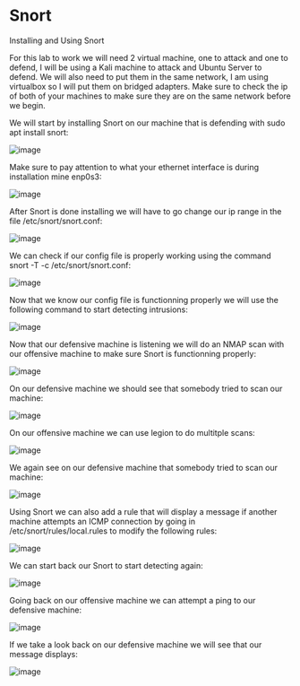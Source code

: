 # Snort
Installing and Using Snort

For this lab to work we will need 2 virtual machine, one to attack and one to defend, I will be using a Kali machine to attack and Ubuntu Server to defend. We will also need to put them in the same network, I am using virtualbox so I will put them on bridged adapters. Make sure to check the ip of both of your machines to make sure they are on the same network before we begin.

We will start by installing Snort on our machine that is defending with sudo apt install snort:

![image](https://github.com/user-attachments/assets/25561b57-a45f-4808-97ca-e9cbc9dc2cf0)

Make sure to pay attention to what your ethernet interface is during installation mine enp0s3:

![image](https://github.com/user-attachments/assets/91bcb9a9-a1f0-4029-a1fc-1fdaa29796d7)

After Snort is done installing we will have to go change our ip range in the file /etc/snort/snort.conf:

![image](https://github.com/user-attachments/assets/68da237b-219e-486b-937a-4d433c317944)

We can check if our config file is properly working using the command snort -T -c /etc/snort/snort.conf:

![image](https://github.com/user-attachments/assets/8ca90d93-e2bb-4f30-9219-af02d66db84e)

Now that we know our config file is functionning properly we will use the following command to start detecting intrusions:

![image](https://github.com/user-attachments/assets/54d89e03-99ac-4dc5-970b-582252fd3d5e)

Now that our defensive machine is listening we will do an NMAP scan with our offensive machine to make sure Snort is functionning properly:

![image](https://github.com/user-attachments/assets/61426252-7e58-4dee-a283-4b5f1d18f8cb)

On our defensive machine we should see that somebody tried to scan our machine:

![image](https://github.com/user-attachments/assets/a044a99d-c0f4-438a-9b09-931281451f11)

On our offensive machine we can use legion to do multitple scans:

![image](https://github.com/user-attachments/assets/d93f0a38-e51c-4dcf-9ce8-51de16f2a045)

We again see on our defensive machine that somebody tried to scan our machine:

![image](https://github.com/user-attachments/assets/96b552c7-6c40-445b-a506-4f0e93eae52f)

Using Snort we can also add a rule that will display a message if another machine attempts an ICMP connection by going in /etc/snort/rules/local.rules to modify the following rules:

![image](https://github.com/user-attachments/assets/ab49f630-8526-4791-9500-dd73522d24f7)

We can start back our Snort to start detecting again:

![image](https://github.com/user-attachments/assets/4213e500-872e-4971-a0e6-977c31705bed)

Going back on our offensive machine we can attempt a ping to our defensive machine:

![image](https://github.com/user-attachments/assets/2a6ad09e-7784-4deb-8b0f-e7e32d75184a)

If we take a look back on our defensive machine we will see that our message displays:

![image](https://github.com/user-attachments/assets/4ac1bf0c-83e0-4f1f-ad7d-870f44befbc1)















